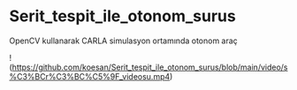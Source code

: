 # Serit_tespit_ile_otonom_surus
 OpenCV kullanarak CARLA simulasyon ortamında otonom araç

!(https://github.com/koesan/Serit_tespit_ile_otonom_surus/blob/main/video/s%C3%BCr%C3%BC%C5%9F_videosu.mp4)
